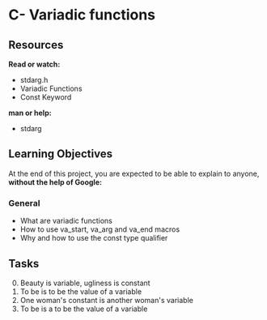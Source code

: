 # C- Variadic functions

## Resources

**Read or watch:**

- stdarg.h
- Variadic Functions
- Const Keyword

**man or help:**

- stdarg

## Learning Objectives

At the end of this project, you are expected to be able to explain to anyone, **without the help of Google:**

### General

- What are variadic functions
- How to use va_start, va_arg and va_end macros
- Why and how to use the const type qualifier

## Tasks

0. Beauty is variable, ugliness is constant
1. To be is to be the value of a variable
2. One woman's constant is another woman's variable
3. To be is a to be the value of a variable
